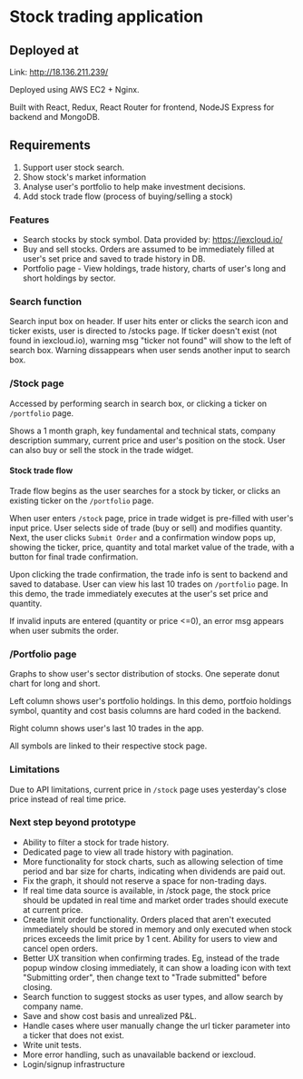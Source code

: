# Stock trading application

## Deployed at

Link: http://18.136.211.239/

Deployed using AWS EC2 + Nginx.

Built with React, Redux, React Router for frontend, NodeJS Express for backend and MongoDB.

## Requirements
1) Support user stock search. 
2) Show stock's market information
3) Analyse user's portfolio to help make investment decisions.
4) Add stock trade flow (process of buying/selling a stock)

### Features
- Search stocks by stock symbol. Data provided by: https://iexcloud.io/
- Buy and sell stocks. Orders are assumed to be immediately filled at user's set price and saved to trade history in DB.
- Portfolio page - View holdings, trade history, charts of user's long and short holdings by sector.

### Search function
Search input box on header. If user hits enter or clicks the search icon and ticker exists, user is directed to /stocks page. If ticker doesn't exist (not found in iexcloud.io), warning msg "ticker not found" will show to the left of search box. Warning dissappears when user sends another input to search box.

### /Stock page
Accessed by performing search in search box, or clicking a ticker on `/portfolio` page.

Shows a 1 month graph, key fundamental and technical stats, company description summary, current price and user's position on the stock. User can also buy or sell the stock in the trade widget.

#### Stock trade flow
Trade flow begins as the user searches for a stock by ticker, or clicks an existing ticker on the ```/portfolio``` page. 

When user enters ```/stock``` page, price in trade widget is pre-filled with user's input price. User selects side of trade (buy or sell) and modifies quantity. Next, the user clicks ```Submit Order``` and a confirmation window pops up, showing the ticker, price, quantity and total market value of the trade, with a button for final trade confirmation.

Upon clicking the trade confirmation, the trade info is sent to backend and saved to database. User can view his last 10 trades on ```/portfolio``` page. In this demo, the trade immediately executes at the user's set price and quantity.

If invalid inputs are entered (quantity or price <=0), an error msg appears when user submits the order.

### /Portfolio page
Graphs to show user's sector distribution of stocks. One seperate donut chart for long and short.

Left column shows user's portfolio holdings. In this demo, portfoio holdings symbol, quantity and cost basis columns are hard coded in the backend.

Right column shows user's last 10 trades in the app.

All symbols are linked to their respective stock page.


### Limitations
Due to API limitations, current price in ```/stock``` page uses yesterday's close price instead of real time price.

### Next step beyond prototype
- Ability to filter a stock for trade history.
- Dedicated page to view all trade history with pagination.
- More functionality for stock charts, such as allowing selection of time period and bar size for charts, indicating when dividends are paid out.
- Fix the graph, it should not reserve a space for non-trading days.
- If real time data source is available, in /stock page, the stock price should be updated in real time and market order trades should execute at current price.
- Create limit order functionality. Orders placed that aren't executed immediately should be stored in memory and only executed when stock prices exceeds the limit price by 1 cent. Ability for users to view and cancel open orders.
- Better UX transition when confirming trades. Eg, instead of the trade popup window closing immediately, it can show a loading icon with text "Submitting order", then change text to "Trade submitted" before closing.
- Search function to suggest stocks as user types, and allow search by company name.
- Save and show cost basis and unrealized P&L.
- Handle cases where user manually change the url ticker parameter into a ticker that does not exist.
- Write unit tests.
- More error handling, such as unavailable backend or iexcloud.
- Login/signup infrastructure
